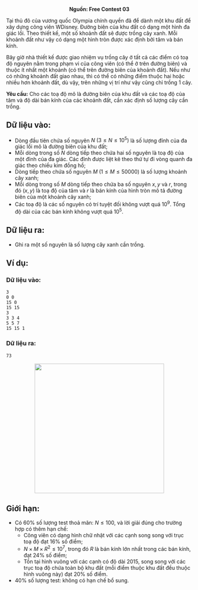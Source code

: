 **<center>Nguồn:  Free Contest 03</center>**

Tại thủ đô của vương quốc Olympia chính quyền đã để dành một khu đất để xây dựng công viên WDisney. Đường biên của khu đất có dạng một hình đa giác lồi. Theo thiết kế, một số khoảnh đất sẽ được trồng cây xanh. Mỗi khoảnh đất như vậy có dạng một hình tròn được xác định bởi tâm và bán kính.

Bây giờ nhà thiết kế được giao nhiệm vụ trồng cây ở tất cả các điểm có toạ độ nguyên nằm trong phạm vi của công viên (có thể ở trên đường biên) và thuộc ít nhất một khoảnh (có thể trên đường biên của khoảnh đất). Nếu như có những khoảnh đất giao nhau, thì có thể có những điểm thuộc hai hoặc nhiều hơn khoảnh đất, dù vậy, trên những vị trí như vậy cũng chỉ trồng $1$ cây.

**Yêu cầu:** Cho các toạ độ mô là đường biên của khu đất và các toạ độ của tâm và độ dài bán kính của các khoảnh đất, cần xác định số lượng cây cần trồng.

## Dữ liệu vào:
- Dòng đầu tiên chứa số nguyên $N\ (3 ≤ N ≤ 10^5)$ là số lượng đỉnh của đa giác lồi mô là đường biên của khu đất;
- Mỗi dòng trong số $N$ dòng tiếp theo chứa hai số nguyên là toạ độ của một đỉnh của đa giác. Các đỉnh được liệt kê theo thứ tự đi vòng quanh đa giác theo chiều kim đồng hồ;
- Dòng tiếp theo chứa số nguyên $M\ (1 ≤ M ≤ 50000)$ là số lượng khoảnh cây xanh;
- Mỗi dòng trong số $M$ dòng tiếp theo chứa ba số nguyên $x, y$ và $r$, trong đó $(x, y)$ là toạ độ của tâm và $r$ là bán kính của hình tròn mô tả đường biên của một khoảnh cây xanh;
- Các toạ độ là các số nguyên có trí tuyệt đối không vượt quá $10^9$. Tổng độ dài của các bán kính không vượt quá $10^5$.

## Dữ liệu ra:
- Ghi ra một số nguyên là số lượng cây xanh cần trồng.

## Ví dụ:
### Dữ liệu vào:
```
3
0 0
15 0
15 15
3
3 3 4
5 5 7
15 15 1
```

### Dữ liệu ra:
```
73
```

<center><img src="/images/problems/2017/ntrees.png" width=350></center>

## Giới hạn:
- Có $60\%$ số lượng test thoả mãn: $N ≤ 100$, và lời giải đúng cho trường hợp có thêm hạn chế:
    - Công viên có dạng hình chữ nhật với các cạnh song song với trục toạ độ đạt $16\%$ số điểm;
    - $N × M × R^2 ≤ 10^7$, trong đó $R$ là bán kính lớn nhất trong các bán kính, đạt $24\%$ số điểm;
    - Tồn tại hình vuông với các cạnh có độ dài $2015$, song song với các trục toạ độ chứa toàn bộ khu đất (mỗi điểm thuộc khu đất đều thuộc hình vuông này) đạt $20\%$ số điểm.
- $40\%$ số lượng test: không có hạn chế bổ sung.